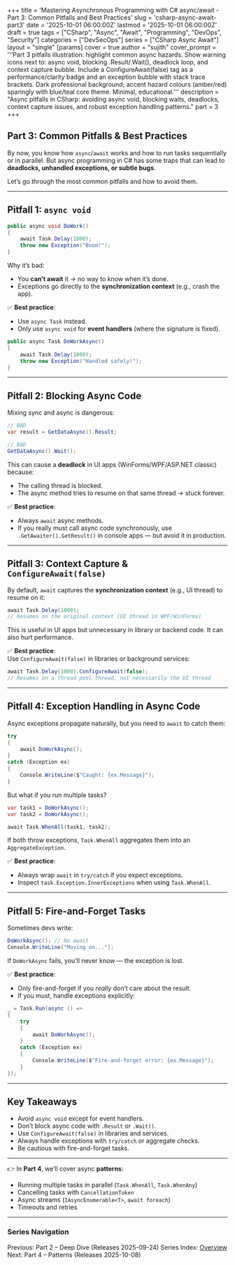 +++
title = 'Mastering Asynchronous Programming with C# async/await - Part 3: Common Pitfalls and Best Practices'
slug = 'csharp-async-await-part3'
date = '2025-10-01 06:00:00Z'
lastmod = '2025-10-01 06:00:00Z'
draft = true
tags = ["CSharp", "Async", "Await", "Programming", "DevOps", "Security"]
categories = ["DevSecOps"]
series = ["CSharp Async Await"]
layout = "single"
[params]
    cover = true
    author = "sujith"
    cover_prompt = '''Part 3 pitfalls illustration: highlight common async hazards.
Show warning icons next to: async void, blocking .Result/.Wait(), deadlock loop, and context capture bubble.
Include a ConfigureAwait(false) tag as a performance/clarity badge and an exception bubble with stack trace brackets.
Dark professional background; accent hazard colours (amber/red) sparingly with blue/teal core theme. Minimal, educational.'''
description = "Async pitfalls in CSharp: avoiding async void, blocking waits, deadlocks, context capture issues, and robust exception handling patterns."
part = 3
+++

## Part 3: Common Pitfalls & Best Practices

By now, you know how `async`/`await` works and how to run tasks sequentially or in parallel. But async programming in C# has some traps that can lead to **deadlocks, unhandled exceptions, or subtle bugs**.

Let’s go through the most common pitfalls and how to avoid them.

---

## Pitfall 1: `async void`

```csharp
public async void DoWork()
{
    await Task.Delay(1000);
    throw new Exception("Boom!");
}
```

Why it’s bad:

- You **can’t await** it → no way to know when it’s done.  
- Exceptions go directly to the **synchronization context** (e.g., crash the app).  

✅ **Best practice**:  

- Use `async Task` instead.  
- Only use `async void` for **event handlers** (where the signature is fixed).  

```csharp
public async Task DoWorkAsync()
{
    await Task.Delay(1000);
    throw new Exception("Handled safely!");
}
```

---

## Pitfall 2: Blocking Async Code

Mixing sync and async is dangerous:

```csharp
// BAD
var result = GetDataAsync().Result;

// BAD
GetDataAsync().Wait();
```

This can cause a **deadlock** in UI apps (WinForms/WPF/ASP.NET classic) because:

- The calling thread is blocked.  
- The async method tries to resume on that same thread → stuck forever.  

✅ **Best practice**:  

- Always `await` async methods.  
- If you really must call async code synchronously, use `.GetAwaiter().GetResult()` in console apps — but avoid it in production.

---

## Pitfall 3: Context Capture & `ConfigureAwait(false)`

By default, `await` captures the **synchronization context** (e.g., UI thread) to resume on it:

```csharp
await Task.Delay(1000);
// Resumes on the original context (UI thread in WPF/WinForms)
```

This is useful in UI apps but unnecessary in library or backend code. It can also hurt performance.

✅ **Best practice**:  
Use `ConfigureAwait(false)` in libraries or background services:

```csharp
await Task.Delay(1000).ConfigureAwait(false);
// Resumes on a thread pool thread, not necessarily the UI thread
```

---

## Pitfall 4: Exception Handling in Async Code

Async exceptions propagate naturally, but you need to `await` to catch them:

```csharp
try
{
    await DoWorkAsync();
}
catch (Exception ex)
{
    Console.WriteLine($"Caught: {ex.Message}");
}
```

But what if you run multiple tasks?

```csharp
var task1 = DoWorkAsync();
var task2 = DoWorkAsync();

await Task.WhenAll(task1, task2);
```

If both throw exceptions, `Task.WhenAll` aggregates them into an `AggregateException`.  

✅ **Best practice**:  

- Always wrap `await` in `try/catch` if you expect exceptions.  
- Inspect `task.Exception.InnerExceptions` when using `Task.WhenAll`.

---

## Pitfall 5: Fire-and-Forget Tasks

Sometimes devs write:

```csharp
DoWorkAsync(); // No await
Console.WriteLine("Moving on...");
```

If `DoWorkAsync` fails, you’ll never know — the exception is lost.

✅ **Best practice**:  

- Only fire-and-forget if you *really* don’t care about the result.  
- If you must, handle exceptions explicitly:

```csharp
_ = Task.Run(async () =>
{
    try
    {
        await DoWorkAsync();
    }
    catch (Exception ex)
    {
        Console.WriteLine($"Fire-and-forget error: {ex.Message}");
    }
});
```

---

## Key Takeaways

- Avoid `async void` except for event handlers.  
- Don’t block async code with `.Result` or `.Wait()`.  
- Use `ConfigureAwait(false)` in libraries and services.  
- Always handle exceptions with `try/catch` or aggregate checks.  
- Be cautious with fire-and-forget tasks.  

---

👉 In **Part 4**, we’ll cover async **patterns**:  

- Running multiple tasks in parallel (`Task.WhenAll`, `Task.WhenAny`)  
- Cancelling tasks with `CancellationToken`  
- Async streams (`IAsyncEnumerable<T>`, `await foreach`)  
- Timeouts and retries  

---

### Series Navigation

Previous: Part 2 – Deep Dive (Releases 2025-09-24)
Series Index: [Overview](/posts/2025/09/csharp-async-await/)
Next: Part 4 – Patterns (Releases 2025-10-08)
